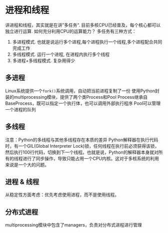 # 进程和线程
讲进程和线程，其实就是在讲”多任务“.
目前多核CPU已经普及，每个核心都可以独立进行运算. 如何充分利用CPU的运算能力？
多任务有三种方式：
1. 多进程模式. 也就是说运行多个进程,每个进程执行一个线程,多个进程配合共同完成工作
2. 多线程模式. 运行一个进程, 在进程内执行多个线程
3. 多进程+多线程模式. 复杂用得少

## 多进程
Linux系统提供一个`fork()`系统调用，自动把当前进程复制了一份
使用Python封装的multiprocessing模块，提供了两个类Process和Pool
Process继承自BaseProcess，既可以指定一个执行体，也可以调用外部执行程序
Pool可以管理一个进程的队列

## 多线程
注意：Python的多线程与其他多线程存在本质的差异
Python解释器在执行代码时，有一个GIL(Global Interpreter Lock)锁，任何线程在执行前必须获得该锁，然后执行100行代码，切换到下一个线程。也就是说，Python的解释器本身就对所有的线程进行了同步操作，导致只能占用一个CPU内核。这对于多核系统的利用来说是一个大的问题。

## 进程 & 线程
从稳定性方面考虑：优先考虑使用进程，而不是使用线程。

## 分布式进程
multiprocessing模块中包含了managers，负责对分布式进程进行管理